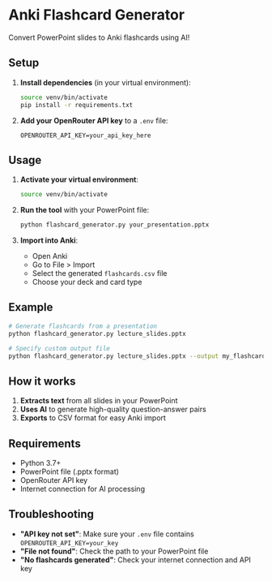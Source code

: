 # Anki Flashcard Generator

Convert PowerPoint slides to Anki flashcards using AI!

## Setup

1. **Install dependencies** (in your virtual environment):
   ```bash
   source venv/bin/activate
   pip install -r requirements.txt
   ```

2. **Add your OpenRouter API key** to a `.env` file:
   ```
   OPENROUTER_API_KEY=your_api_key_here
   ```

## Usage

1. **Activate your virtual environment**:
   ```bash
   source venv/bin/activate
   ```

2. **Run the tool** with your PowerPoint file:
   ```bash
   python flashcard_generator.py your_presentation.pptx
   ```

3. **Import into Anki**:
   - Open Anki
   - Go to File > Import
   - Select the generated `flashcards.csv` file
   - Choose your deck and card type

## Example

```bash
# Generate flashcards from a presentation
python flashcard_generator.py lecture_slides.pptx

# Specify custom output file
python flashcard_generator.py lecture_slides.pptx --output my_flashcards.csv
```

## How it works

1. **Extracts text** from all slides in your PowerPoint
2. **Uses AI** to generate high-quality question-answer pairs
3. **Exports** to CSV format for easy Anki import

## Requirements

- Python 3.7+
- PowerPoint file (.pptx format)
- OpenRouter API key
- Internet connection for AI processing

## Troubleshooting

- **"API key not set"**: Make sure your `.env` file contains `OPENROUTER_API_KEY=your_key`
- **"File not found"**: Check the path to your PowerPoint file
- **"No flashcards generated"**: Check your internet connection and API key 